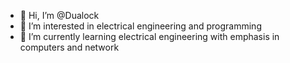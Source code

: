 - 👋 Hi, I’m @Dualock
- 👀 I’m interested in electrical engineering and programming
- 🌱 I’m currently learning electrical engineering with emphasis in computers and network

<!---
Dualock/Dualock is a ✨ special ✨ repository because its `README.md` (this file) appears on your GitHub profile.
You can click the Preview link to take a look at your changes.
--->

